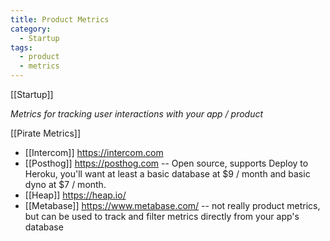 ```yaml
---
title: Product Metrics
category:
  - Startup
tags:
  - product
  - metrics
---
```


[[Startup]]

_Metrics for tracking user interactions with your app / product_

[[Pirate Metrics]]

* [[Intercom]] https://intercom.com
* [[Posthog]] https://posthog.com -- Open source, supports Deploy to Heroku, you'll want at least a basic database at $9 / month and basic dyno at $7 / month.
* [[Heap]] https://heap.io/
* [[Metabase]] https://www.metabase.com/ -- not really product metrics, but can be used to track and filter metrics directly from your app's database